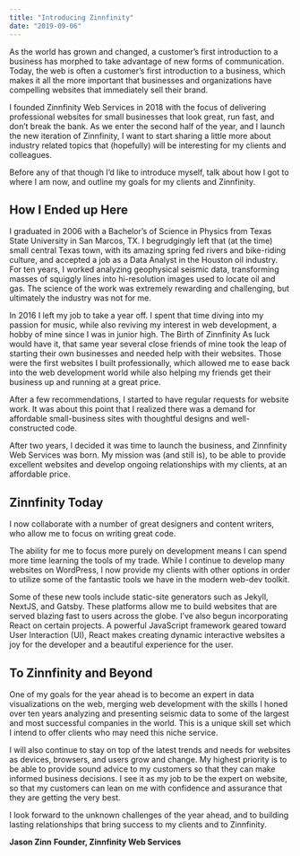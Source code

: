 ```yaml
---
title: "Introducing Zinnfinity"
date: "2019-09-06"
---
```


As the world has grown and changed, a customer’s first introduction to a business has morphed to take advantage of new forms of communication. Today, the web is often a customer’s first introduction to a business, which makes it all the more important that businesses and organizations have compelling websites that immediately sell their brand.

I founded Zinnfinity Web Services in 2018 with the focus of delivering professional websites for small businesses that look great, run fast, and don’t break the bank. As we enter the second half of the year, and I launch the new iteration of Zinnfinity, I want to start sharing a little more about industry related topics that (hopefully) will be interesting for my clients and colleagues.

Before any of that though I’d like to introduce myself, talk about how I got to where I am now, and outline my goals for my clients and Zinnfinity.

## How I Ended up Here

I graduated in 2006 with a Bachelor’s of Science in Physics from Texas State University in San Marcos, TX. I begrudgingly left that (at the time) small central Texas town, with its amazing spring fed rivers and bike-riding culture, and accepted a job as a Data Analyst in the Houston oil industry. For ten years, I worked analyzing geophysical seismic data, transforming masses of squiggly lines into hi-resolution images used to locate oil and gas. The science of the work was extremely rewarding and challenging, but ultimately the industry was not for me.

In 2016 I left my job to take a year off. I spent that time diving into my passion for music, while also reviving my interest in web development, a hobby of mine since I was in junior high.
The Birth of Zinnfinity
As luck would have it, that same year several close friends of mine took the leap of starting their own businesses and needed help with their websites. Those were the first websites I built professionally, which allowed me to ease back into the web development world while also helping my friends get their business up and running at a great price.

After a few recommendations, I started to have regular requests for website work. It was about this point that I realized there was a demand for affordable small-business sites with thoughtful designs and well-constructed code. 

After two years, I decided it was time to launch the business, and Zinnfinity Web Services was born. My mission was (and still is), to be able to provide excellent websites and develop ongoing relationships with my clients, at an affordable price.

## Zinnfinity Today 

I now collaborate with a number of great designers and content writers, who allow me to focus on writing great code. 

The ability for me to focus more purely on development means I can spend more time learning the tools of my trade. While I continue to develop many websites on WordPress, I now provide my clients with other options in order to utilize some of the fantastic tools we have in the modern web-dev toolkit.  

Some of these new tools include static-site generators such as Jekyll, NextJS, and Gatsby. These platforms allow me to build websites that are served blazing fast to users across the globe. I’ve also begun incorporating React on certain projects. A powerful JavaScript framework geared toward User Interaction (UI), React makes creating dynamic interactive websites a joy for the developer and a beautiful experience for the user.

## To Zinnfinity and Beyond
One of my goals for the year ahead is to become an expert in data visualizations on the web, merging web development with the skills I honed over ten years analyzing and presenting seismic data to some of the largest and most successful companies in the world. This is a unique skill set which I intend to offer clients who may need this niche service.

I will also continue to stay on top of the latest trends and needs for websites as devices, browsers, and users grow and change. My highest priority is to be able to provide sound advice to my customers so that they can make informed business decisions. I see it as my job to be the expert on website, so that my customers can lean on me with confidence and assurance that they are getting the very best.

I look forward to the unknown challenges of the year ahead, and to building lasting relationships that bring success to my clients and to Zinnfinity. 

**Jason Zinn**
**Founder, Zinnfinity Web Services**